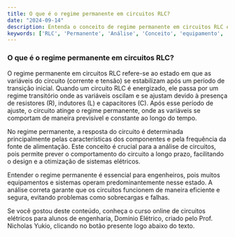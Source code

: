 ```yaml
---
title: O que é o regime permanente em circuitos RLC?
date: "2024-09-14"
description: Entenda o conceito de regime permanente em circuitos RLC e sua importância na análise de circuitos elétricos.
keywords: ['RLC', 'Permanente', 'Análise', 'Conceito', 'equipamento', 'Conhecendo', 'RC']
---
```


### O que é o regime permanente em circuitos RLC?

O regime permanente em circuitos RLC refere-se ao estado em que as variáveis do circuito (corrente e tensão) se estabilizam após um período de transição inicial. Quando um circuito RLC é energizado, ele passa por um regime transitório onde as variáveis oscilam e se ajustam devido à presença de resistores (R), indutores (L) e capacitores (C). Após esse período de ajuste, o circuito atinge o regime permanente, onde as variáveis se comportam de maneira previsível e constante ao longo do tempo.

No regime permanente, a resposta do circuito é determinada principalmente pelas características dos componentes e pela frequência da fonte de alimentação. Este conceito é crucial para a análise de circuitos, pois permite prever o comportamento do circuito a longo prazo, facilitando o design e a otimização de sistemas elétricos.

Entender o regime permanente é essencial para engenheiros, pois muitos equipamentos e sistemas operam predominantemente nesse estado. A análise correta garante que os circuitos funcionem de maneira eficiente e segura, evitando problemas como sobrecargas e falhas.

Se você gostou deste conteúdo, conheça o curso online de circuitos elétricos para alunos de engenharia, Domínio Elétrico, criado pelo Prof. Nicholas Yukio, clicando no botão presente logo abaixo do texto.